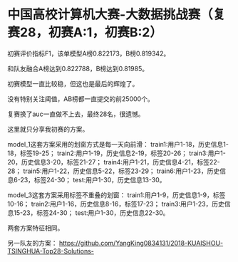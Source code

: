 # 中国高校计算机大赛-大数据挑战赛（复赛28，初赛A:1，初赛B:2）
初赛评价指标F1，该单模型A榜0.822173，B榜0.819342。

和队友融合A榜达到0.822788，B榜达到0.81985。

初赛模型一直比较稳，但这也是最后的辉煌了。

没有特别关注阈值，AB榜都一直提交的前25000个。

复赛换了auc一直做不上去，最终28名，很遗憾。

这里就只分享我初赛的方案。

model_1这套方案采用的划窗方式是每一天向前滑：
train1:用户1-18，历史信息1-18，标签19-25；
train2:用户1-19，历史信息2-19，标签20-26；
train3:用户1-20，历史信息3-20，标签21-27；
train4:用户1-21，历史信息4-21，标签22-28；
train5:用户1-22，历史信息5-22，标签23-29；
train6:用户1-23，历史信息6-23，标签24-30；
test:用户1-30，历史信息13-30。

model_3这套方案采用标签不重叠的划窗：
train1:用户1-9，历史信息1-9，标签10-16；
train2:用户1-16，历史信息8-16，标签17-23；
train3:用户1-23，历史信息15-23，标签24-30；
test:用户1-30，历史信息22-30。

两套方案特征相同。

另一队友的方案：
https://github.com/YangKing0834131/2018-KUAISHOU-TSINGHUA-Top28-Solutions-
